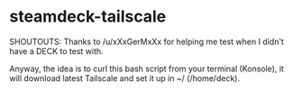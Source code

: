 # steamdeck-tailscale

SHOUTOUTS: Thanks to /u/xXxGerMxXx for helping me test when I didn't have a DECK to test with.

Anyway, the idea is to curl this bash script from your terminal (Konsole), it will download latest Tailscale and set it up in ~/ (/home/deck).
